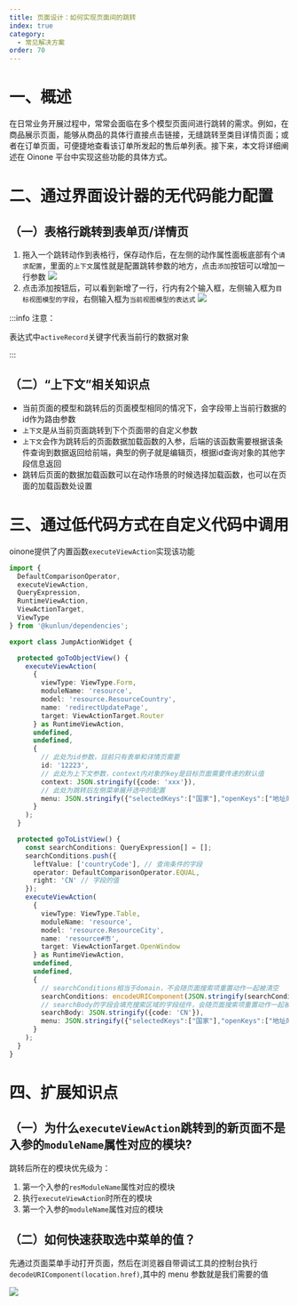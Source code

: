 ```yaml
---
title: 页面设计：如何实现页面间的跳转
index: true
category:
  - 常见解决方案
order: 70
---
```


# 一、概述
在日常业务开展过程中，常常会面临在多个模型页面间进行跳转的需求。例如，在商品展示页面，能够从商品的具体行直接点击链接，无缝跳转至类目详情页面；或者在订单页面，可便捷地查看该订单所发起的售后单列表。接下来，本文将详细阐述在 Oinone 平台中实现这些功能的具体方式。

# 二、通过界面设计器的无代码能力配置
## （一）表格行跳转到表单页/详情页
1. 拖入一个跳转动作到表格行，保存动作后，在左侧的动作属性面板底部有个`请求配置`，里面的`上下文`属性就是配置跳转参数的地方，点击`添加`按钮可以增加一行参数
![](https://oinone-jar.oss-cn-zhangjiakou.aliyuncs.com/welcome-document/Development/CommonSolutions/WX20240513-192102-1-20250530144825405.png)
2. 点击添加按钮后，可以看到新增了一行，行内有2个输入框，左侧输入框为`目标视图模型的字段`，右侧输入框为`当前视图模型的表达式`
![](https://oinone-jar.oss-cn-zhangjiakou.aliyuncs.com/welcome-document/Development/CommonSolutions/WX20240513-192102-1-20250530144825405.png)

:::info 注意：

表达式中`activeRecord`关键字代表当前行的数据对象

:::

## （二）“上下文”相关知识点
+ 当前页面的模型和跳转后的页面模型相同的情况下，会字段带上当前行数据的id作为路由参数
+ `上下文`是从当前页面跳转到下个页面带的自定义参数
+ `上下文`会作为跳转后的页面数据加载函数的入参，后端的该函数需要根据该条件查询到数据返回给前端，典型的例子就是编辑页，根据id查询对象的其他字段信息返回
+ 跳转后页面的数据加载函数可以在动作场景的时候选择加载函数，也可以在页面的加载函数处设置

# 三、通过低代码方式在自定义代码中调用
oinone提供了内置函数`executeViewAction`实现该功能

```typescript
import {
  DefaultComparisonOperator,
  executeViewAction,
  QueryExpression,
  RuntimeViewAction,
  ViewActionTarget,
  ViewType
} from '@kunlun/dependencies';

export class JumpActionWidget {

  protected goToObjectView() {
    executeViewAction(
      {
        viewType: ViewType.Form,
        moduleName: 'resource',
        model: 'resource.ResourceCountry',
        name: 'redirectUpdatePage',
        target: ViewActionTarget.Router
      } as RuntimeViewAction,
      undefined,
      undefined,
      {
        // 此处为id参数，目前只有表单和详情页需要
        id: '12223',
        // 此处为上下文参数，context内对象的key是目标页面需要传递的默认值
        context: JSON.stringify({code: 'xxx'}),
        // 此处为跳转后左侧菜单展开选中的配置
        menu: JSON.stringify({"selectedKeys":["国家"],"openKeys":["地址库","地区"]})
      }
    );
  }

  protected goToListView() {
    const searchConditions: QueryExpression[] = [];
    searchConditions.push({
      leftValue: ['countryCode'], // 查询条件的字段
      operator: DefaultComparisonOperator.EQUAL,
      right: 'CN' // 字段的值
    });
    executeViewAction(
      {
        viewType: ViewType.Table,
        moduleName: 'resource',
        model: 'resource.ResourceCity',
        name: 'resource#市',
        target: ViewActionTarget.OpenWindow
      } as RuntimeViewAction,
      undefined,
      undefined,
      {
        // searchConditions相当于domain，不会随页面搜索项重置动作一起被清空
        searchConditions: encodeURIComponent(JSON.stringify(searchConditions)),
        // searchBody的字段会填充搜索区域的字段组件，会随页面搜索项重置动作一起被清空
        searchBody: JSON.stringify({code: 'CN'}),
        menu: JSON.stringify({"selectedKeys":["国家"],"openKeys":["地址库","地区"]})
      }
    );
  }
}

```

# 四、扩展知识点
## （一）为什么`executeViewAction`跳转到的新页面不是入参的`moduleName`属性对应的模块?
跳转后所在的模块优先级为：

1. 第一个入参的`resModuleName`属性对应的模块
2. 执行`executeViewAction`时所在的模块
3. 第一个入参的`moduleName`属性对应的模块

## （二）如何快速获取选中菜单的值？
先通过页面菜单手动打开页面，然后在浏览器自带调试工具的控制台执行`decodeURIComponent(location.href)`,其中的 menu 参数就是我们需要的值

![](https://oinone-jar.oss-cn-zhangjiakou.aliyuncs.com/welcome-document/Development/CommonSolutions/WX20240618-195352-1024x514-20250530144825464.png)


